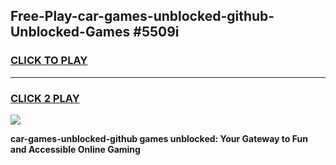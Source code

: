 
## Free-Play-car-games-unblocked-github-Unblocked-Games #5509i
<h3>
<a href="https://news.freeplayer.one?title=car-games-unblocked-github&ref=8M">CLICK TO PLAY</a></h3>
<hr>

<h3>
<a href="https://news.freeplayer.one?title=car-games-unblocked-github&ref=8M">CLICK 2 PLAY</a>
  
</h3>

<a href="https://news.freeplayer.one?title=car-games-unblocked-github&ref=8M"><img src="https://clearcache.store/games.png"></a>


**car-games-unblocked-github games unblocked: Your Gateway to Fun and Accessible Online Gaming**
